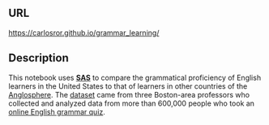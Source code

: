 ## URL
https://carlosror.github.io/grammar_learning/

## Description
  This notebook uses **[SAS](https://www.sas.com/en_us/software/university-edition.html)**  to compare 
  the grammatical proficiency of English learners in the United States to that of learners in other 
  countries of the [Anglosphere](https://en.wikipedia.org/wiki/Anglosphere). The [dataset](https://osf.io/pyb8s/) came from 
  three Boston-area professors who collected and analyzed data from more than 600,000 people who took 
  an [online English grammar quiz](http://web.archive.org/web/20180217125721/http://archive.gameswithwords.org/WhichEnglish/).
